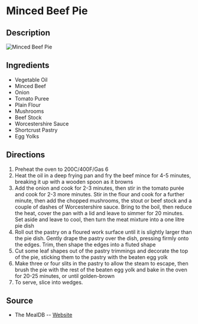 # Minced Beef Pie

## Description
![Minced Beef Pie](https://www.themealdb.com/images/media/meals/xwutvy1511555540.jpg "Minced Beef Pie")

## Ingredients
- Vegetable Oil
- Minced Beef
- Onion
- Tomato Puree
- Plain Flour
- Mushrooms
- Beef Stock
- Worcestershire Sauce
- Shortcrust Pastry
- Egg Yolks

## Directions
1. Preheat the oven to 200C/400F/Gas 6
2. Heat the oil in a deep frying pan and fry the beef mince for 4-5 minutes, breaking it up with a wooden spoon as it browns
3. Add the onion and cook for 2-3 minutes, then stir in the tomato purée and cook for 2-3 more minutes. Stir in the flour and cook for a further minute, then add the chopped mushrooms, the stout or beef stock and a couple of dashes of Worcestershire sauce. Bring to the boil, then reduce the heat, cover the pan with a lid and leave to simmer for 20 minutes. Set aside and leave to cool, then turn the meat mixture into a one litre pie dish
4. Roll out the pastry on a floured work surface until it is slightly larger than the pie dish. Gently drape the pastry over the dish, pressing firmly onto the edges. Trim, then shape the edges into a fluted shape
5. Cut some leaf shapes out of the pastry trimmings and decorate the top of the pie, sticking them to the pastry with the beaten egg yolk
6. Make three or four slits in the pastry to allow the steam to escape, then brush the pie with the rest of the beaten egg yolk and bake in the oven for 20-25 minutes, or until golden-brown
7. To serve, slice into wedges.

## Source

- The MealDB -- [Website](https://themealdb.com/)
